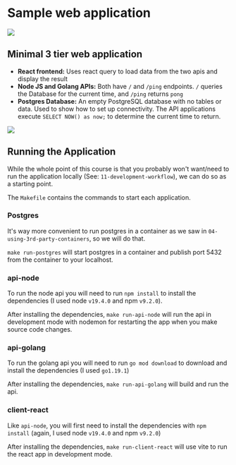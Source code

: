 # Sample web application

![](./readme-assets/app-screenshot.png)

## Minimal 3 tier web application
- **React frontend:** Uses react query to load data from the two apis and display the result
- **Node JS and Golang APIs:** Both have `/` and `/ping` endpoints. `/` queries the Database for the current time, and `/ping` returns `pong`
- **Postgres Database:** An empty PostgreSQL database with no tables or data. Used to show how to set up connectivity. The API applications execute `SELECT NOW() as now;` to determine the current time to return.

![](./readme-assets/tech-stack.png)

## Running the Application

While the whole point of this course is that you probably won't want/need to run the application locally (See: `11-development-workflow`), we can do so as a starting point.

The `Makefile` contains the commands to start each application.

### Postgres

It's way more convenient to run postgres in a container as we saw in `04-using-3rd-party-containers`, so we will do that.

`make run-postgres` will start postgres in a container and publish port 5432 from the container to your localhost.

### api-node

To run the node api you will need to run `npm install` to install the dependencies (I used node `v19.4.0` and npm `v9.2.0`).

After installing the dependencies, `make run-api-node` will run the api in development mode with nodemon for restarting the app when you make source code changes.

### api-golang 

To run the golang api you will need to run `go mod download` to download and install the dependencies (I used `go1.19.1`)

After installing the dependencies, `make run-api-golang` will build and run the api.

### client-react

Like `api-node`, you will first need to install the dependencies with `npm install` (again, I used node `v19.4.0` and npm `v9.2.0`)

After installing the dependencies, `make run-client-react` will use vite to run the react app in development mode.
